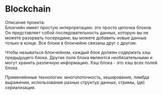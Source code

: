 # Blockchain
Описание проекта:     
Блокчейн имеет простую интерпретацию: это просто цепочка блоков. Он представляет собой последовательность данных, которую вы не можете разорвать посередине; вы можете добавить новые данные только в конце. Все блоки в блокчейне связаны друг с другом.
      
Чтобы называться блокчейном, каждый блок должен содержать хэш предыдущего блока. Другие поля блока являются необязательными и могут хранить различную информацию. Хэш блока - это хэш всех полей блока.
     
Применеённые технологии: многопоточность, хеширование, лямбда выражении, использование разных структур данных, стримы, (де) сериализация.
